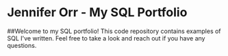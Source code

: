 # Jennifer Orr - My SQL Portfolio

##Welcome to my SQL portfolio! This code repository contains examples of SQL I've written. Feel free to take a look and reach out if you have any questions.
